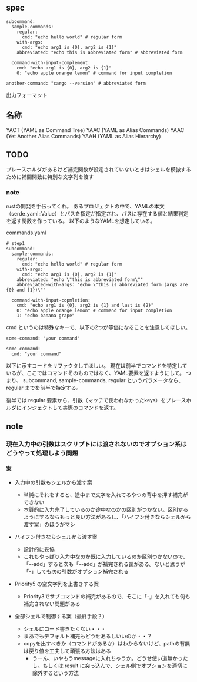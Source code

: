 ## spec

```
subcommand: 
  sample-commands:
    regular:
      cmd: "echo hello world" # regular form
    with-args:
      cmd: "echo arg1 is {0}, arg2 is {1}"
    abbreviated: "echo this is abbreviated form" # abbreviated form

  command-with-input-complement:
    cmd: "echo arg1 is {0}, arg2 is {1}"
    0: "echo apple orange lemon" # command for input completion

another-command: "cargo --version" # abbreviated form
```

出力フォーマット

## 名称
YACT (YAML as Command Tree)
YAAC (YAML as Alias Commands)
YAAC (Yet Another Alias Commands)
YAAH (YAML as Alias Hierarchy)


## TODO
プレースホルダがあるけど補完関数が設定されていないときはシェルを模倣するために補間関数に特別な文字列を渡す

### note

rustの開発を手伝ってくれ。
あるプロジェクトの中で、YAMLの本文（serde_yaml::Value）とパスを指定が指定され、パスに存在する値と結果判定を返す関数を作っている。
以下のようなYAMLを想定している。

commands.yaml
```
# step1
subcommand: 
  sample-commands:
    regular:
      cmd: "echo hello world" # regular form
    with-args:
      cmd: "echo arg1 is {0}, arg2 is {1}"
    abbreviated: "echo \"this is abbreviated form\""
    abbreviated-with-args: "echo \"this is abbreviated form (args are {0} and {1})\""

  command-with-input-copmletion:
    cmd: "echo arg1 is {0}, arg2 is {1} and last is {2}"
    0: "echo apple orange lemon" # command for input completion
    1: "echo banana grape"
```

cmd というのは特殊なキーで、以下の2つが等価になることを注意してほしい。
```
some-command: "your command"
```
```
some-command:
  cmd: "your command"
```

以下に示すコードをリファクタしてほしい。
現在は前半でコマンドを特定しているが、ここではコマンドそのものではなく、YAML要素を返すようにして。
つまり、
subcommand, sample-commands, regular というパラメータなら、 regular までを前半で特定する。

後半では regular 要素から、引数（マッチで使われなかったkeys）をプレースホルダにインジェクトして実際のコマンドを返す。


## note

### 現在入力中の引数はスクリプトには渡されないのでオプション系はどうやって処理しよう問題

#### 案
- 入力中の引数もシェルから渡す案
  - 単純にそれをすると、途中まで文字を入れてるやつの背中を押す補完ができない
  - 本質的に入力完了しているのか途中なのかの区別がつかない。区別するようにするならもっと良い方法があるし、「ハイフン付きならシェルから渡す案」のほうがマシ

- ハイフン付きならシェルから渡す案
  - 設計的に妥協
  - これもやっぱり入力中なのか既に入力しているのか区別つかないので、「--add」すると次も「--add」が補完される罠がある。ないと思うが「-」しても次の引数がオプション補完される

- Priority5 の空文字列を上書きする案
  - Priority3でサブコマンドの補完があるので、そこに「-」を入れても何も補完されない問題がある

- 全部シェルで制御する案（最終手段？）
  - シェルにコード書きたくない・・・
  - まあでもデフォルト補完もどうせあるしいいのか・・？
  - copyを出すべきか（コマンドがあるか）はわからないけど、pathの有無は戻り値を工夫して頑張る方法はある
    - うーん、いやもうmessageに入れちゃうか。どうせ使い道無かったし。もしくは result に突っ込んで、シェル側でオプションを適切に除外するという方法

